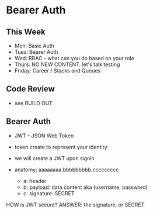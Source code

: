 # Bearer Auth

## This Week

- Mon: Basic Auth
- Tues: Bearer Auth
- Wed: RBAC - what can you do based on your role
- Thurs:  NO NEW CONTENT. let's talk testing
- Friday: Career / Stacks and Queues

## Code Review

- see BUILD OUT

## Bearer Auth

- JWT - JSON Web Token

- token create to represent your identity
- we will create a JWT upon signin
- anatomy:  aaaaaaaa.bbbbbbbbb.ccccccccc
  - a: header
  - b: payload: data content aka (username, password) 
  - c: signature: SECRET

HOW is JWT secure?   ANSWER:  the signature, or SECRET
